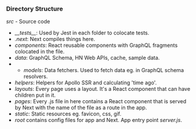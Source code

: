 ### Directory Structure

*src* - Source code
- *\_\_tests__*: Used by Jest in each folder to colocate tests.
- *.next*: Next compiles things here.
- *components*: React reusable components with GraphQL fragments colocated in the file.
- *data*: GraphQL Schema, HN Web APIs, cache, sample data.
- - *models*: Data fetchers. Used to fetch data eg. in GraphQL schema resolvers.
- *helpers*: Helpers for Apollo SSR and calculating 'time ago'.
- *layouts*: Every page uses a layout. It's a React component that can have children put in it.
- *pages*: Every .js file in here contains a React component that is served by Next with the name of the file as a route in the app.
- *static*: Static resources eg. favicon, css, gif.
- *root* contains config files for app and Next. App entry point *server.js*.
